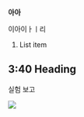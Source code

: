 **아아**
 
이아이ㅏㅣ리

 1. List item

##  3:40 Heading

실험 보고

![](https://drive.google.com/file/d/1-KJMuHG09c601lCfhNQhdVa_9zCffIpM/view?usp=sharing)
